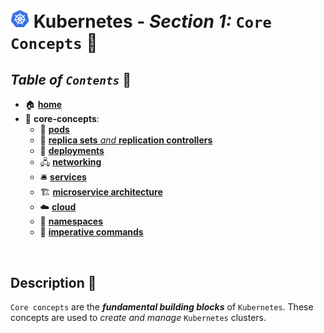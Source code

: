 # <img src="../00-resources/img/k8s.png" width="30px"> **Kubernetes** - ***Section 1:*** `Core Concepts` 🧠
## ***Table*** *of* ***`Contents`*** 📜

* 🏠 [**home**](https://github.com/aguerrero232/kubernetes-zero-to-pro/blob/main/README.md)
* 🧠 **core-concepts**:
  * 🐋 [**pods**](01-pods/README.md)
  * 👯 [**replica sets** *and* **replication controllers**](02-replica-sets/README.md)
  * 🚀 [**deployments**](03-deployments/README.md)
  * 🖧 [**networking**](04-networking/README.md)
  * 🛎️ [**services**](05-services/README.md)
  * 🏗️ [**microservice architecture**](06-microservices-architecture/README.md)
  * ☁️ [**cloud**](07-kubernetes-on-cloud/README.md)
  * 📛 [**namespaces**](08-namespaces/README.md)
  * 🧙 [**imperative commands**](09-imperative-commands/README.md)

<br />

## **Description** 👀

`Core concepts` are the ***fundamental building blocks*** of `Kubernetes`. These concepts are used to *create and manage* `Kubernetes` clusters.